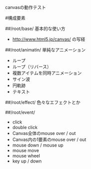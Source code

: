 canvasの動作テスト

#構成要素

##/root/base/
基本的な使い方

* http://www.html5.jp/canvas/ の写経

##/root/animatin/
単純なアニメーション

* ループ
* ループ（リバース）
* 複数アイテムを同時アニメーション
* サイン波
* 円軌跡
* テキスト

##/root/effect/
色々なエフェクトとか

##/root/event/

* click
* double click
* Canvas全体のmouse over / out
* Canvas内の1要素のmouse over / out
* mouse down / mouse up
* mouse move
* mouse wheel
* key up / down
